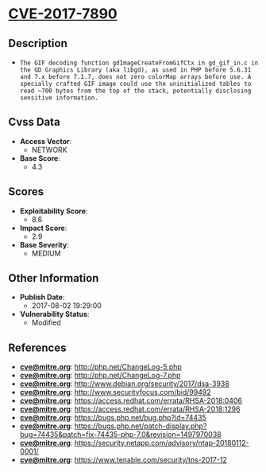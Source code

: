 
# [CVE-2017-7890](http://php.net/ChangeLog-5.php)

## Description

- `The GIF decoding function gdImageCreateFromGifCtx in gd_gif_in.c in the GD Graphics Library (aka libgd), as used in PHP before 5.6.31 and 7.x before 7.1.7, does not zero colorMap arrays before use. A specially crafted GIF image could use the uninitialized tables to read ~700 bytes from the top of the stack, potentially disclosing sensitive information.`

## Cvss Data

- **Access Vector**:
  - NETWORK
- **Base Score**:
  - 4.3

## Scores

- **Exploitability Score**:
  - 8.6
- **Impact Score**:
  - 2.9
- **Base Severity**:
  - MEDIUM

## Other Information

- **Publish Date**:
  - 2017-08-02 19:29:00
- **Vulnerability Status**:
  - Modified

## References

- **cve@mitre.org**: http://php.net/ChangeLog-5.php
- **cve@mitre.org**: http://php.net/ChangeLog-7.php
- **cve@mitre.org**: http://www.debian.org/security/2017/dsa-3938
- **cve@mitre.org**: http://www.securityfocus.com/bid/99492
- **cve@mitre.org**: https://access.redhat.com/errata/RHSA-2018:0406
- **cve@mitre.org**: https://access.redhat.com/errata/RHSA-2018:1296
- **cve@mitre.org**: https://bugs.php.net/bug.php?id=74435
- **cve@mitre.org**: https://bugs.php.net/patch-display.php?bug=74435&patch=fix-74435-php-7.0&revision=1497970038
- **cve@mitre.org**: https://security.netapp.com/advisory/ntap-20180112-0001/
- **cve@mitre.org**: https://www.tenable.com/security/tns-2017-12
